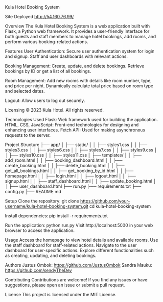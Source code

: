 Kula Hotel Booking System

Site Deployed
http://54.160.76.99/

Overview
The Kula Hotel Booking System is a web application built with Flask, a Python web framework. It provides a user-friendly interface for both guests and staff members to manage hotel bookings, add rooms, and perform various booking-related actions.

Features
User Authentication:
Secure user authentication system for login and signup.
Staff and user dashboards with relevant actions.

Booking Management:
Create, update, and delete bookings.
Retrieve bookings by ID or get a list of all bookings.

Room Management:
Add new rooms with details like room number, type, and price per night.
Dynamically calculate total price based on room type and selected dates.

Logout:
Allow users to log out securely.

Licensing
© 2023 Kula Hotel. All rights reserved.

Technologies Used
Flask: Web framework used for building the application.
HTML, CSS, JavaScript: Front-end technologies for designing and enhancing user interfaces.
Fetch API: Used for making asynchronous requests to the server.

Project Structure
├── app/
│   ├── static/
│   │   ├── styles1.css
│   │   ├── styles3.css
│   │   ├── styles6.css
│   │   ├── styles7.css
│   │   ├── styles9.css
│   │   ├── styles10.css
│   │   ├── styles11.css
│   ├── templates/
│   │   ├── add_room.html
│   │   ├── booking_dashboard.html
│   │   ├── create_booking.html
│   │   ├── delete_booking.html
│   │   ├── get_all_bookings.html
│   │   ├── get_booking_by_id.html
│   │   ├── homepage.html
│   │   ├── login.html
│   │   ├── logout.html
│   │   ├── signup.html
│   │   ├── staff_dashboard.html
│   │   ├── update_booking.html
│   │   ├── user_dashboard.html
├── run.py
├── requirements.txt
├── config.py
├── README.md

Setup
Clone the repository:
git clone https://github.com/your-username/kula-hotel-booking-system.git
cd kula-hotel-booking-system

Install dependencies:
pip install -r requirements.txt

Run the application:
python run.py
Visit http://localhost:5000 in your web browser to access the application.

Usage
Access the homepage to view hotel details and available rooms.
Use the staff dashboard for staff-related actions.
Navigate to the user dashboard for user-specific actions.
Explore different functionalities such as creating, updating, and deleting bookings.

Authors
Justus Ombok: https://github.com/JustusOmbok
Sandra Mauku: https://github.com/sendyTheDev

Contributing
Contributions are welcome! If you find any issues or have suggestions, please open an issue or submit a pull request.

License
This project is licensed under the MIT License.


